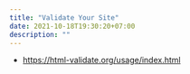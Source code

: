 ```yaml
---
title: "Validate Your Site"
date: 2021-10-18T19:30:20+07:00
description: ""
---
```


- https://html-validate.org/usage/index.html
